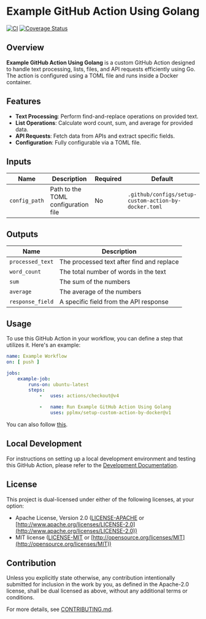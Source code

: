 # Example GitHub Action Using Golang

[![CI](https://github.com/pplmx/setup-custom-action-by-docker/workflows/CI/badge.svg)](https://github.com/pplmx/setup-custom-action-by-docker/actions)
[![Coverage Status](https://coveralls.io/repos/github/pplmx/setup-custom-action-by-docker/badge.svg?branch=main)](https://coveralls.io/github/pplmx/setup-custom-action-by-docker?branch=main)

## Overview

**Example GitHub Action Using Golang** is a custom GitHub Action designed to handle text processing, lists, files, and
API requests efficiently using Go. The action is configured using a TOML file and runs inside a Docker container.

## Features

- **Text Processing**: Perform find-and-replace operations on provided text.
- **List Operations**: Calculate word count, sum, and average for provided data.
- **API Requests**: Fetch data from APIs and extract specific fields.
- **Configuration**: Fully configurable via a TOML file.

## Inputs

| Name          | Description                         | Required | Default                                |
|---------------|-------------------------------------|----------|----------------------------------------|
| `config_path` | Path to the TOML configuration file | No       | `.github/configs/setup-custom-action-by-docker.toml` |

## Outputs

| Name             | Description                               |
|------------------|-------------------------------------------|
| `processed_text` | The processed text after find and replace |
| `word_count`     | The total number of words in the text     |
| `sum`            | The sum of the numbers                    |
| `average`        | The average of the numbers                |
| `response_field` | A specific field from the API response    |

## Usage

To use this GitHub Action in your workflow, you can define a step that utilizes it. Here's an example:

```yaml
name: Example Workflow
on: [ push ]

jobs:
    example-job:
        runs-on: ubuntu-latest
        steps:
            -   uses: actions/checkout@v4

            -   name: Run Example GitHub Action Using Golang
                uses: pplmx/setup-custom-action-by-docker@v1
```

You can also follow [this](.github/workflows/ci.yml).

## Local Development

For instructions on setting up a local development environment and testing this GitHub Action, please refer to the [Development Documentation](docs/development.md).

## License

This project is dual-licensed under either of the following licenses, at your option:

- Apache License, Version 2.0 ([LICENSE-APACHE](LICENSE-APACHE) or [http://www.apache.org/licenses/LICENSE-2.0](http://www.apache.org/licenses/LICENSE-2.0))
- MIT license ([LICENSE-MIT](LICENSE-MIT) or [http://opensource.org/licenses/MIT](http://opensource.org/licenses/MIT))

## Contribution

Unless you explicitly state otherwise, any contribution intentionally submitted for inclusion in the work by you, as defined in the Apache-2.0 license, shall be dual licensed as above, without any additional terms or conditions.

For more details, see [CONTRIBUTING.md](CONTRIBUTING.md).
